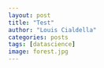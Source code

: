```yaml
---
layout: post
title: "Test"
author: "Louis Cialdella"
categories: posts
tags: [datascience]
image: forest.jpg
---
```


